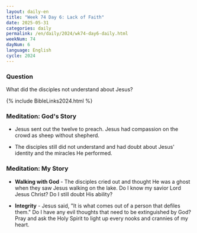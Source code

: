 ```yaml
---
layout: daily-en
title: "Week 74 Day 6: Lack of Faith"
date: 2025-05-31
categories: daily
permalink: /en/daily/2024/wk74-day6-daily.html
weekNum: 74
dayNum: 6
language: English
cycle: 2024
---
```


### Question     
What did the disciples not understand about Jesus?

{% include BibleLinks2024.html %} 

### Meditation: God's Story   
+ Jesus sent out the twelve to preach. Jesus had compassion on the crowd as sheep without shepherd. 

+ The disciples still did not understand and had doubt about Jesus' identity and the miracles He performed. 

### Meditation: My Story   
+ **Walking with God** - The disciples cried out and thought He was a ghost when they saw Jesus walking on the lake. Do I know my savior Lord Jesus Christ? Do I still doubt His ability? 

+ **Integrity** - Jesus said, "It is what comes out of a person that defiles them." Do I have any evil thoughts that need to be extinguished by God? Pray and ask the Holy Spirit to light up every nooks and crannies of my heart. 
